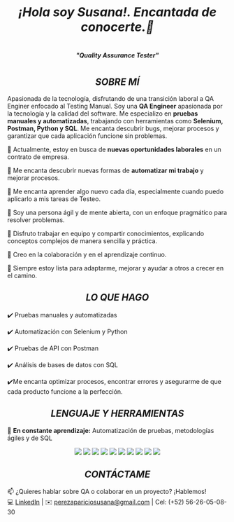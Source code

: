 # <h1 align="center"> _**¡Hola soy Susana!. Encantada de conocerte.👋**_ </h1>  

# <h4 align="center"> _**"Quality Assurance Tester"**_ </h4>

# <h2 align="center"> _**SOBRE MÍ**_ </h2>

Apasionada de la tecnología, disfrutando de una transición laboral a QA Enginer enfocado al Testing Manual. Soy una **QA Engineer** apasionada por la tecnología y la calidad del software. Me especializo en **pruebas manuales y automatizadas**, trabajando con herramientas como **Selenium, Postman, Python y SQL**. Me encanta descubrir bugs, mejorar procesos y garantizar que cada aplicación funcione sin problemas.

🚀 Actualmente, estoy en busca de **nuevas oportunidades laborales** en un contrato de empresa.

🚀 Me encanta descubrir nuevas formas de **automatizar mi trabajo** y mejorar procesos.

🚀 Me encanta aprender algo nuevo cada día, especialmente cuando puedo aplicarlo a mis tareas de Testeo.

🚀 Soy una persona ágil y de mente abierta, con un enfoque pragmático para resolver problemas.

🚀 Disfruto trabajar en equipo y compartir conocimientos, explicando conceptos complejos de manera sencilla y práctica.

🚀 Creo en la colaboración y en el aprendizaje continuo. 

🚀 Siempre estoy lista para adaptarme, mejorar y ayudar a otros a crecer en el camino.

### <h2 align="center">_**LO QUE HAGO**_</h2> 

✔️ Pruebas manuales y automatizadas  

✔️ Automatización con Selenium y Python  

✔️ Pruebas de API con Postman  

✔️ Análisis de bases de datos con SQL 

✔️Me encanta optimizar procesos, encontrar errores y asegurarme de que cada producto funcione a la perfección.  

### <h2 align="center">_**LENGUAJE Y HERRAMIENTAS**_</h2>

🔹 **En constante aprendizaje:** Automatización de pruebas, metodologías ágiles y de SQL

<p align="center">
  <img src="https://img.shields.io/badge/Excel-217346?style=for-the-badge&logo=microsoft-excel&logoColor=white" />
  <img src="https://img.shields.io/badge/Python-3776AB?style=for-the-badge&logo=python&logoColor=white" />
  <img src="https://img.shields.io/badge/MySQL-4479A1?style=for-the-badge&logo=mysql&logoColor=white" />
  <img src="https://img.shields.io/badge/SQL-CC2927?style=for-the-badge&logo=microsoft-sql-server&logoColor=white" />
  <img src="https://img.shields.io/badge/JIRA-0052CC?style=for-the-badge&logo=jira&logoColor=white" />
  <img src="https://img.shields.io/badge/Selenium-43B02A?style=for-the-badge&logo=selenium&logoColor=white" />
  <img src="https://img.shields.io/badge/Postman-FF6C37?style=for-the-badge&logo=postman&logoColor=white" />
  <img src="https://img.shields.io/badge/GitHub-181717?style=for-the-badge&logo=github&logoColor=white" />
  <img src="https://img.shields.io/badge/Microsoft_Office-D83B01?style=for-the-badge&logo=microsoft-office&logoColor=white" />
  <img src="https://img.shields.io/badge/DevTools-4285F4?style=for-the-badge&logo=google-chrome&logoColor=white" />
</p>

### <h2 align="center">_**CONTÁCTAME**_</h2>

📫 ¿Quieres hablar sobre QA o colaborar en un proyecto? ¡Hablemos!   
💻 [LinkedIn](https://www.linkedin.com/in/p%C3%A9rez-aparicio-susana-9a322529b/) | ✉️ perezapariciosusana@gmail.com | Cel: (+52) 56-26-05-08-30 
